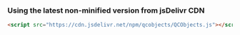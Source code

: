 ### Using the latest non-minified version from jsDelivr CDN

```html
<script src="https://cdn.jsdelivr.net/npm/qcobjects/QCObjects.js"></script>
```
